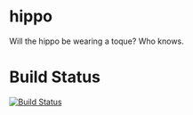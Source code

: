 hippo
=====

Will the hippo be wearing a toque? Who knows.

Build Status
============

[![Build Status](https://travis-ci.org/mochify/hippo.png?branch=master,develop)](https://travis-ci.org/mochify/hippo)
